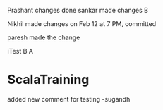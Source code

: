 
Prashant changes done
sankar made changes
B

Nikhil made changes on Feb 12 at 7 PM, committed


paresh made the change

iTest
B
A
# ScalaTraining
added new comment for testing -sugandh
